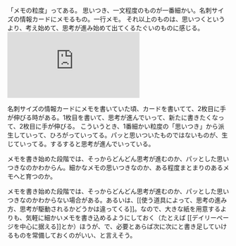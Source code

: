「メモの粒度」ってある。
思いつき、一文程度のものが一番細かい。名刺サイズの情報カードにメモるもの。一行メモ。
それ以上のものは、思いつくというより、考え始めて、思考が進み始めて出てくるたぐいのものに感じる。
![](https://gyazo.com/f9274601672b099b1a54aa91bea59da0.img)

名刺サイズの情報カードにメモを書いていた頃、カードを書いてて、2枚目に手が伸びる時がある。1枚目を書いて、思考が進んでいって、新たに書きたくなって、2枚目に手が伸びる。
こういうとき、1番細かい粒度の「思いつき」から派生していって、ひろがっていってる。パッと思いついたものではないものが、生じていってる。するすると思考が進んでいっている。

メモを書き始めた段階では、そっからどんどん思考が進むのか、パッとした思いつきなのかわからん。細かなメモの思いつきなのか、ある程度まとまりのあるメモへと育つのか。

メモを書き始めた段階では、そっからどんどん思考が進むのか、パッとした思いつきなのかわからない場合がある。あるいは、[[使う道具によって、思考の進み方、思考が駆動されるかどうかは違ってくる]]。なので、大きな紙を用意するよりも、気軽に細かいメモを書き込めるようにしておく（たとえば [[デイリーページを中心に据える]]とか）ほうが、で、必要とあらば次に次にと書き足していけるものを常備しておくのがいい、と言えそう。